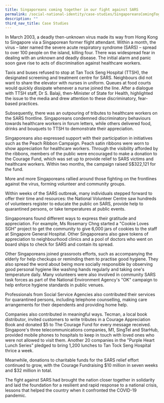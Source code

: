 ```yaml
---
title: Singaporeans coming together in our fight against SARS
permalink: /social-national-identity/case-studies/SingaporeansComingTogetherInOurFightAgainstSARS/
description: ""
third_nav_title: Case Studies
---
```

In March 2003, a deadly then-unknown virus made its way from Hong Kong to Singapore via a Singaporean former flight attendant. Within a month, the virus – later named the severe acute respiratory syndrome (SARS) – spread to over 100 people on the island, killing four. There was widespread fear in dealing with an unknown and deadly disease. The initial alarm and panic soon gave rise to acts of discrimination against healthcare workers.

Taxis and buses refused to stop at Tan Tock Seng Hospital (TTSH), the designated screening and treatment centre for SARS. Neighbours did not want to share the elevator with nurses in uniform. Queues at food courts would quickly dissipate whenever a nurse joined the line. After a dialogue with TTSH staff, Dr S. Balaji, then-Minister of State for Health, highlighted the issue to the media and drew attention to these discriminatory, fear-based practices.

Subsequently, there was an outpouring of tributes to healthcare workers on the SARS frontline. Singaporeans condemned discriminatory behaviours towards healthcare workers in forum letters, while others delivered food, drinks and bouquets to TTSH to demonstrate their appreciation.

Singaporeans also expressed support with their participation in initiatives such as the Peach Ribbon Campaign. Peach satin ribbons were worn to show appreciation for healthcare workers. Through the visibility afforded by the ribbons, members of the public were encouraged to make a donation to the Courage Fund, which was set up to provide relief to SARS victims and healthcare workers. Within two months, the campaign raised S$322,121 for the fund. 

More and more Singaporeans rallied around those fighting on the frontlines against the virus, forming volunteer and community groups. 

Within weeks of the SARS outbreak, many individuals stepped forward to offer their time and resources: the National Volunteer Centre saw hundreds of volunteers register to educate the public on SARS, provide help to quarantined persons, or take temperatures at public events.  

Singaporeans found different ways to express their gratitude and appreciation. For example, Ms Rosemary Chng started a "Cookie Loves SGH" project to get the community to give 6,000 jars of cookies to the staff at Singapore General Hospital.  Other Singaporeans also gave tokens of appreciation to neighbourhood clinics and a pool of doctors who went on board ships to check for SARS and contain its spread. 

Other Singaporeans joined grassroots efforts, such as accompanying the elderly for help checkups or reminding them to practise good hygiene. They also spread the word about being more socially responsible by observing good personal hygiene like washing hands regularly and taking one's temperature daily. Many volunteers were also involved in community SARS task forces as part of the National Environment Agency's "OK" campaign to help enforce hygiene standards in public venues.  

Professionals from Social Service Agencies also contributed their services for quarantined persons, including telephone counselling, making care arrangements for their dependents and providing home help.  

Companies also contributed in meaningful ways. Tecman, a local book distributor, invited customers to write tributes in a Courage Appreciation Book and donated $5 to The Courage Fund for every message received. Singapore's three telecommunications companies, M1, SingTel and StarHub, provided mobile phones to hospitals to keep in touch with loved ones who were not allowed to visit them. Another 20 companies in the "Purple Heart Lunch Series" pledged to bring 1,200 lunches to Tan Tock Seng Hospital thrice a week. 

Meanwhile, donations to charitable funds for the SARS relief effort continued to grow, with the Courage Fundraising $10 million in seven weeks and $32 million in total. 

The fight against SARS had brought the nation closer together in solidarity and laid the foundation for a resilient and rapid response to a national crisis, lessons that helped the country when it confronted the COVID-19 pandemic.

